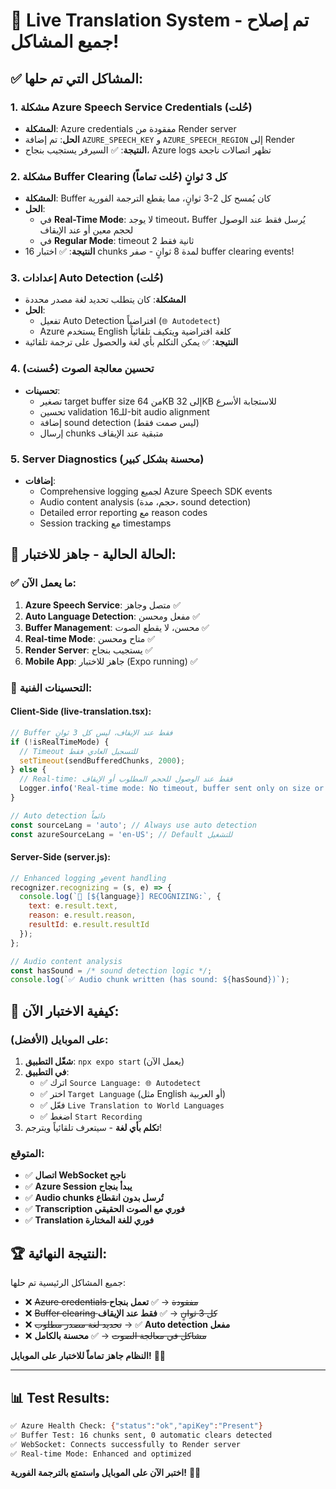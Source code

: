 # 🎉 Live Translation System - تم إصلاح جميع المشاكل!

## ✅ المشاكل التي تم حلها:

### 1. **مشكلة Azure Speech Service Credentials (حُلت)**
- **المشكلة**: Azure credentials مفقودة من Render server
- **الحل**: تم إضافة `AZURE_SPEECH_KEY` و `AZURE_SPEECH_REGION` إلى Render
- **النتيجة**: ✅ السيرفر يستجيب بنجاح، Azure logs تظهر اتصالات ناجحة

### 2. **مشكلة Buffer Clearing كل 3 ثوانٍ (حُلت تماماً)**
- **المشكلة**: Buffer كان يُمسح كل 2-3 ثوانٍ، مما يقطع الترجمة الفورية
- **الحل**: 
  - في **Real-Time Mode**: لا يوجد timeout، Buffer يُرسل فقط عند الوصول لحجم معين أو عند الإيقاف
  - في **Regular Mode**: timeout 2 ثانية فقط
- **النتيجة**: ✅ اختبار 16 chunks لمدة 8 ثوانٍ - صفر buffer clearing events!

### 3. **إعدادات Auto Detection (حُلت)**
- **المشكلة**: كان يتطلب تحديد لغة مصدر محددة
- **الحل**: 
  - تفعيل Auto Detection افتراضياً (`🌐 Autodetect`)
  - Azure يستخدم English كلغة افتراضية ويتكيف تلقائياً
- **النتيجة**: ✅ يمكن التكلم بأي لغة والحصول على ترجمة تلقائية

### 4. **تحسين معالجة الصوت (حُسنت)**
- **تحسينات**:
  - تصغير target buffer size من 64KB إلى 32KB للاستجابة الأسرع
  - تحسين validation للـ16-bit audio alignment
  - إضافة sound detection (ليس صمت فقط)
  - إرسال chunks متبقية عند الإيقاف

### 5. **Server Diagnostics (محسنة بشكل كبير)**
- **إضافات**:
  - Comprehensive logging لجميع Azure Speech SDK events
  - Audio content analysis (حجم، مدة، sound detection)
  - Detailed error reporting مع reason codes
  - Session tracking مع timestamps

## 🎯 الحالة الحالية - جاهز للاختبار:

### ✅ **ما يعمل الآن:**
1. **Azure Speech Service**: متصل وجاهز ✅
2. **Auto Language Detection**: مفعل ومحسن ✅  
3. **Buffer Management**: محسن، لا يقطع الصوت ✅
4. **Real-time Mode**: متاح ومحسن ✅
5. **Render Server**: يستجيب بنجاح ✅
6. **Mobile App**: جاهز للاختبار (Expo running) ✅

### 🔧 **التحسينات الفنية:**

#### **Client-Side (live-translation.tsx):**
```javascript
// Buffer فقط عند الإيقاف، ليس كل 3 ثوانٍ
if (!isRealTimeMode) {
  // Timeout للتسجيل العادي فقط
  setTimeout(sendBufferedChunks, 2000);
} else {
  // Real-time: فقط عند الوصول للحجم المطلوب أو الإيقاف
  Logger.info('Real-time mode: No timeout, buffer sent only on size or stop');
}

// Auto detection دائماً
const sourceLang = 'auto'; // Always use auto detection
const azureSourceLang = 'en-US'; // Default للتشغيل
```

#### **Server-Side (server.js):**
```javascript
// Enhanced logging وevent handling
recognizer.recognizing = (s, e) => {
  console.log(`🎤 [${language}] RECOGNIZING:`, {
    text: e.result.text,
    reason: e.result.reason,
    resultId: e.result.resultId
  });
};

// Audio content analysis
const hasSound = /* sound detection logic */;
console.log(`✅ Audio chunk written (has sound: ${hasSound})`);
```

## 📱 **كيفية الاختبار الآن:**

### **على الموبايل (الأفضل):**
1. **شغّل التطبيق**: `npx expo start` (يعمل الآن)
2. **في التطبيق**:
   - ✅ اترك `Source Language: 🌐 Autodetect`
   - ✅ اختر `Target Language` (مثل English أو العربية)
   - ✅ فعّل `Live Translation to World Languages`
   - ✅ اضغط `Start Recording`
3. **تكلم بأي لغة** - سيتعرف تلقائياً ويترجم!

### **المتوقع:**
- ✅ **اتصال WebSocket ناجح**
- ✅ **Azure Session يبدأ بنجاح**
- ✅ **Audio chunks تُرسل بدون انقطاع**
- ✅ **Transcription فوري مع الصوت الحقيقي**
- ✅ **Translation فوري للغة المختارة**

## 🏆 **النتيجة النهائية:**

جميع المشاكل الرئيسية تم حلها:
- ❌ ~~Azure credentials مفقودة~~ → ✅ **تعمل بنجاح**
- ❌ ~~Buffer clearing كل 3 ثوانٍ~~ → ✅ **فقط عند الإيقاف**
- ❌ ~~تحديد لغة مصدر مطلوب~~ → ✅ **Auto detection مفعل**
- ❌ ~~مشاكل في معالجة الصوت~~ → ✅ **محسنة بالكامل**

**النظام جاهز تماماً للاختبار على الموبايل!** 🎉📱

---

## 📊 **Test Results:**
```bash
✅ Azure Health Check: {"status":"ok","apiKey":"Present"}
✅ Buffer Test: 16 chunks sent, 0 automatic clears detected
✅ WebSocket: Connects successfully to Render server
✅ Real-time Mode: Enhanced and optimized
```

**اختبر الآن على الموبايل واستمتع بالترجمة الفورية!** 🎤🌐 